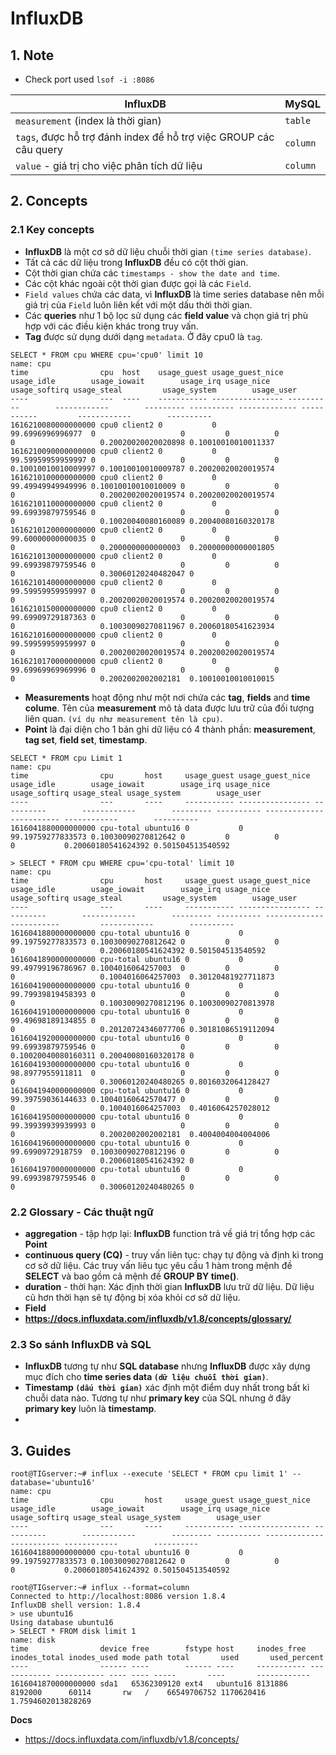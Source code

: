 # InfluxDB 
## 1. Note
- Check port used `lsof -i :8086`

|InfluxDB|MySQL|
|--------|-----|
|`measurement` (index là thời gian)|`table`|
|`tags`, được hỗ trợ đánh index để hỗ trợ việc GROUP các câu query | `column`|
|`value` - giá trị cho việc phân tích dữ liệu |`column`|

## 2. Concepts 
### 2.1 Key concepts
- **InfluxDB** là một cơ sở dữ liệu chuỗi thời gian `(time series database)`.
- Tất cả các dữ liệu trong **InfluxDB** đều có cột thời gian.
- Cột thời gian chứa các `timestamps - show the date and time`.
- Các cột khác ngoài cột thời gian được gọi là các `Field`.
- `Field values` chứa các data, vì **InfluxDB** là time series database nên mỗi giá trị của `Field` luôn liên kết với một dấu thời thời gian.
- Các **queries** như 1 bộ lọc sử dụng các **field value** và chọn giá trị phù hợp với các điều kiện khác trong truy vấn.
- **Tag** được sử dụng dưới dạng `metadata`. Ở đây cpu0 là `tag`.
```
SELECT * FROM cpu WHERE cpu='cpu0' limit 10
name: cpu
time                cpu  host    usage_guest usage_guest_nice usage_idle        usage_iowait        usage_irq usage_nice usage_softirq usage_steal         usage_system        usage_user
----                ---  ----    ----------- ---------------- ----------        ------------        --------- ---------- ------------- -----------         ------------        ----------
1616210080000000000 cpu0 client2 0           0                99.6996996996977  0                   0         0          0             0                   0.20020020020020898 0.10010010010011337
1616210090000000000 cpu0 client2 0           0                99.59959959959997 0                   0         0          0             0.10010010010009997 0.10010010010009787 0.20020020020019574
1616210100000000000 cpu0 client2 0           0                99.49949949949996 0.10010010010010009 0         0          0             0                   0.20020020020019574 0.20020020020019574
1616210110000000000 cpu0 client2 0           0                99.69939879759546 0                   0         0          0             0                   0.10020040080160089 0.20040080160320178
1616210120000000000 cpu0 client2 0           0                99.60000000000035 0                   0         0          0             0                   0.2000000000000003  0.20000000000001805
1616210130000000000 cpu0 client2 0           0                99.69939879759546 0                   0         0          0             0                   0.30060120240482047 0
1616210140000000000 cpu0 client2 0           0                99.59959959959997 0                   0         0          0             0                   0.20020020020019574 0.20020020020019574
1616210150000000000 cpu0 client2 0           0                99.69909729187363 0                   0         0          0             0                   0.10030090270811967 0.20060180541623934
1616210160000000000 cpu0 client2 0           0                99.59959959959997 0                   0         0          0             0                   0.20020020020019574 0.20020020020019574
1616210170000000000 cpu0 client2 0           0                99.69969969969996 0                   0         0          0             0                   0.2002002002002181  0.10010010010010015
```

- **Measurements** hoạt động như một nơi chứa các **tag**, **fields** and **time colume**. Tên của **measurement** mô tả data được lưu trữ của đối tượng liên quan. `(ví dụ như measurement tên là cpu)`.
- **Point** là đại diện cho 1 bản ghi dữ liệu có 4 thành phần: **measurement**, **tag set**, **field set**, **timestamp**.

```
SELECT * FROM cpu Limit 1
name: cpu
time                cpu       host     usage_guest usage_guest_nice usage_idle        usage_iowait        usage_irq usage_nice usage_softirq usage_steal usage_system        usage_user
----                ---       ----     ----------- ---------------- ----------        ------------        --------- ---------- ------------- ----------- ------------        ----------
1616041880000000000 cpu-total ubuntu16 0           0                99.19759277833573 0.10030090270812642 0         0          0             0           0.20060180541624392 0.501504513540592
```

```
> SELECT * FROM cpu WHERE cpu='cpu-total' limit 10
name: cpu
time                cpu       host     usage_guest usage_guest_nice usage_idle        usage_iowait        usage_irq usage_nice usage_softirq usage_steal         usage_system        usage_user
----                ---       ----     ----------- ---------------- ----------        ------------        --------- ---------- ------------- -----------         ------------        ----------
1616041880000000000 cpu-total ubuntu16 0           0                99.19759277833573 0.10030090270812642 0         0          0             0                   0.20060180541624392 0.501504513540592
1616041890000000000 cpu-total ubuntu16 0           0                99.49799196786967 0.1004016064257003  0         0          0             0                   0.1004016064257003  0.30120481927711873
1616041900000000000 cpu-total ubuntu16 0           0                99.79939819458393 0                   0         0          0             0                   0.10030090270812196 0.10030090270813978
1616041910000000000 cpu-total ubuntu16 0           0                99.49698189134855 0                   0         0          0             0                   0.20120724346077706 0.30181086519112094
1616041920000000000 cpu-total ubuntu16 0           0                99.69939879759546 0                   0         0          0             0.10020040080160311 0.20040080160320178 0
1616041930000000000 cpu-total ubuntu16 0           0                98.8977955911811  0                   0         0          0             0                   0.30060120240480265 0.8016032064128427
1616041940000000000 cpu-total ubuntu16 0           0                99.39759036144633 0.10040160642570477 0         0          0             0                   0.1004016064257003  0.4016064257028012
1616041950000000000 cpu-total ubuntu16 0           0                99.39939939939993 0                   0         0          0             0                   0.2002002002002181  0.4004004004004006
1616041960000000000 cpu-total ubuntu16 0           0                99.6990972918759  0.10030090270812196 0         0          0             0                   0.20060180541624392 0
1616041970000000000 cpu-total ubuntu16 0           0                99.69939879759546 0                   0         0          0             0                   0.30060120240480265 0
```

### 2.2 Glossary - Các thuật ngữ
- **aggregation** - tập hợp lại: **InfluxDB** function trả về giá trị tổng hợp các **Point**
- **continuous query (CQ)** - truy vấn liên tục: chạy tự động và định kì trong cơ sở dữ liệu. Các truy vấn liêu tục yêu cầu 1 hàm trong mệnh đề **SELECT** và bao gồm cả mệnh đề **GROUP BY time()**.
- **duration** - thời hạn: Xác định thời gian **InfluxDB** lưu trữ dữ liệu. Dữ liệu cũ hơn thời hạn sẽ tự động bị xóa khỏi cơ sở dữ liệu.
- **Field** 
- **https://docs.influxdata.com/influxdb/v1.8/concepts/glossary/**
### 2.3 So sánh InfluxDB và SQL 
- **InfluxDB** tương tự như **SQL database** nhưng **InfluxDB** được xây dựng mục đích cho **time series data `(dữ liệu chuỗi thời gian)`**.
- **Timestamp `(dấu thời gian)`** xác định một điểm duy nhất trong bất kì chuỗi data nào. Tương tự như **primary key** của SQL nhưng ở đây **primary key** luôn là **timestamp**.
- 


## 3. Guides
```
root@TIGserver:~# influx --execute 'SELECT * FROM cpu limit 1' --database='ubuntu16'
name: cpu
time                cpu       host     usage_guest usage_guest_nice usage_idle        usage_iowait        usage_irq usage_nice usage_softirq usage_steal usage_system        usage_user
----                ---       ----     ----------- ---------------- ----------        ------------        --------- ---------- ------------- ----------- ------------        ----------
1616041880000000000 cpu-total ubuntu16 0           0                99.19759277833573 0.10030090270812642 0         0          0             0           0.20060180541624392 0.501504513540592
```

```
root@TIGserver:~# influx --format=column
Connected to http://localhost:8086 version 1.8.4
InfluxDB shell version: 1.8.4
> use ubuntu16
Using database ubuntu16
> SELECT * FROM disk limit 1
name: disk
time                device free        fstype host     inodes_free inodes_total inodes_used mode path total       used       used_percent
----                ------ ----        ------ ----     ----------- ------------ ----------- ---- ---- -----       ----       ------------
1616041870000000000 sda1   65362309120 ext4   ubuntu16 8131886     8192000      60114       rw   /    66549706752 1170620416 1.7594602013828269
```

__Docs__
- https://docs.influxdata.com/influxdb/v1.8/concepts/

